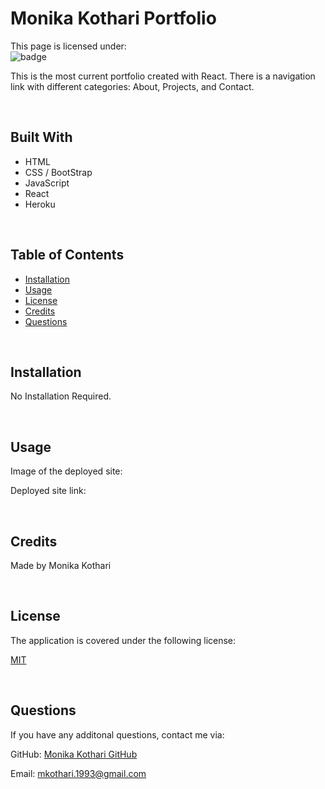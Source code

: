 # <strong>Monika Kothari Portfolio</strong>
This page is licensed under: </br>
![badge](https://img.shields.io/badge/License-MIT-blue.svg)

This is the most current portfolio created with React. There is a navigation link with different categories: About, Projects, and Contact. 

<br>

## Built With
* HTML
* CSS / BootStrap
* JavaScript
* React
* Heroku

<br>

## Table of Contents
- [Installation](#installation)
- [Usage](#usage)
- [License](#license)
- [Credits](#credits)
- [Questions](#questions)


<br>

## Installation
No Installation Required.

<br>

## Usage
Image of the deployed site:


Deployed site link: 

<br>

## Credits
Made by Monika Kothari

<br>

## License
The application is covered under the following license:

[MIT](https://opensource.org/licenses/MIT)

<br>

## Questions
If you have any additonal questions, contact me via:

GitHub: [Monika Kothari GitHub](https://github.com/mkothari93)

Email: <mkothari.1993@gmail.com>

<br>

